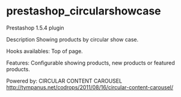 prestashop_circularshowcase
===========================

Prestashop 1.5.4 plugin


Description
Showing products by circular show case.

Hooks availables:
Top of page.

Features:
Configurable showing products, new products or featured products.

Powered by:
CIRCULAR CONTENT CAROUSEL
http://tympanus.net/codrops/2011/08/16/circular-content-carousel/
